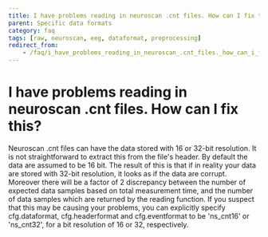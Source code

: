 ```yaml
---
title: I have problems reading in neuroscan .cnt files. How can I fix this?
parent: Specific data formats
category: faq
tags: [raw, neuroscan, eeg, dataformat, preprocessing]
redirect_from:
    - /faq/i_have_problems_reading_in_neuroscan_.cnt_files._how_can_i_fix_this/
---
```


# I have problems reading in neuroscan .cnt files. How can I fix this?

Neuroscan .cnt files can have the data stored with 16 or 32-bit resolution. It is not straightforward to extract this from the file's header. By default the data are assumed to be 16 bit. The result of this is that if in reality your data are stored with 32-bit resolution, it looks as if the data are corrupt. Moreover there will be a factor of 2 discrepancy between the number of expected data samples based on total measurement time, and the number of data samples which are returned by the reading function. If you suspect that this may be causing your problems, you can explicitly specify cfg.dataformat, cfg.headerformat and cfg.eventformat to be 'ns_cnt16' or 'ns_cnt32', for a bit resolution of 16 or 32, respectively.
